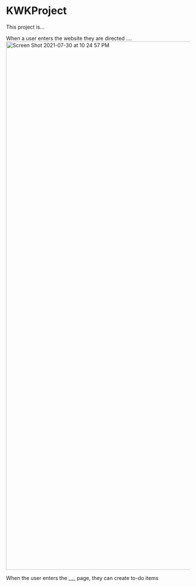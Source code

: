 # KWKProject
This project is...

When a user enters the website they are directed ....
<img width="1446" alt="Screen Shot 2021-07-30 at 10 24 57 PM" src="https://user-images.githubusercontent.com/87153144/127729736-02a79b70-2142-4a35-bb34-5657b08fdcf9.png">

When the user enters the ___ page, they can create to-do items

